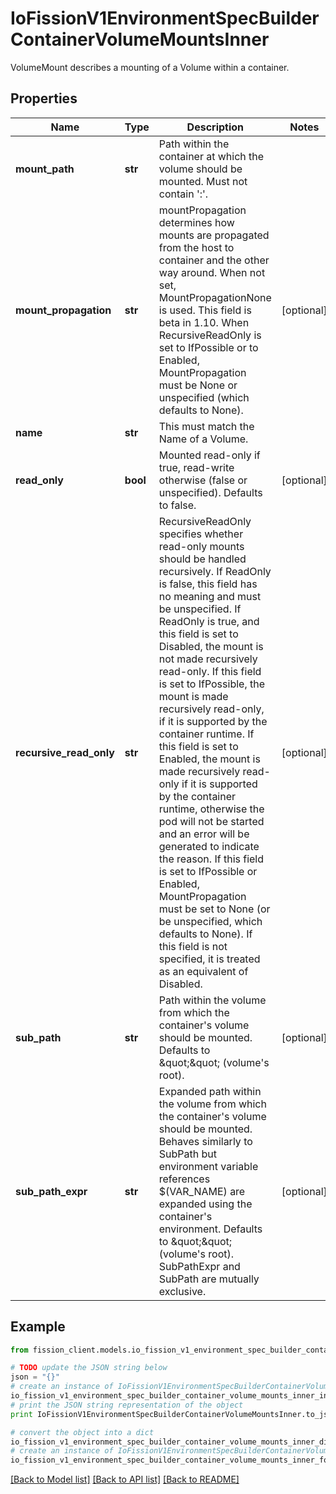 # IoFissionV1EnvironmentSpecBuilderContainerVolumeMountsInner

VolumeMount describes a mounting of a Volume within a container.

## Properties

Name | Type | Description | Notes
------------ | ------------- | ------------- | -------------
**mount_path** | **str** | Path within the container at which the volume should be mounted.  Must not contain &#39;:&#39;. | 
**mount_propagation** | **str** | mountPropagation determines how mounts are propagated from the host to container and the other way around. When not set, MountPropagationNone is used. This field is beta in 1.10. When RecursiveReadOnly is set to IfPossible or to Enabled, MountPropagation must be None or unspecified (which defaults to None). | [optional] 
**name** | **str** | This must match the Name of a Volume. | 
**read_only** | **bool** | Mounted read-only if true, read-write otherwise (false or unspecified). Defaults to false. | [optional] 
**recursive_read_only** | **str** | RecursiveReadOnly specifies whether read-only mounts should be handled recursively.  If ReadOnly is false, this field has no meaning and must be unspecified.  If ReadOnly is true, and this field is set to Disabled, the mount is not made recursively read-only.  If this field is set to IfPossible, the mount is made recursively read-only, if it is supported by the container runtime.  If this field is set to Enabled, the mount is made recursively read-only if it is supported by the container runtime, otherwise the pod will not be started and an error will be generated to indicate the reason.  If this field is set to IfPossible or Enabled, MountPropagation must be set to None (or be unspecified, which defaults to None).  If this field is not specified, it is treated as an equivalent of Disabled. | [optional] 
**sub_path** | **str** | Path within the volume from which the container&#39;s volume should be mounted. Defaults to \&quot;\&quot; (volume&#39;s root). | [optional] 
**sub_path_expr** | **str** | Expanded path within the volume from which the container&#39;s volume should be mounted. Behaves similarly to SubPath but environment variable references $(VAR_NAME) are expanded using the container&#39;s environment. Defaults to \&quot;\&quot; (volume&#39;s root). SubPathExpr and SubPath are mutually exclusive. | [optional] 

## Example

```python
from fission_client.models.io_fission_v1_environment_spec_builder_container_volume_mounts_inner import IoFissionV1EnvironmentSpecBuilderContainerVolumeMountsInner

# TODO update the JSON string below
json = "{}"
# create an instance of IoFissionV1EnvironmentSpecBuilderContainerVolumeMountsInner from a JSON string
io_fission_v1_environment_spec_builder_container_volume_mounts_inner_instance = IoFissionV1EnvironmentSpecBuilderContainerVolumeMountsInner.from_json(json)
# print the JSON string representation of the object
print IoFissionV1EnvironmentSpecBuilderContainerVolumeMountsInner.to_json()

# convert the object into a dict
io_fission_v1_environment_spec_builder_container_volume_mounts_inner_dict = io_fission_v1_environment_spec_builder_container_volume_mounts_inner_instance.to_dict()
# create an instance of IoFissionV1EnvironmentSpecBuilderContainerVolumeMountsInner from a dict
io_fission_v1_environment_spec_builder_container_volume_mounts_inner_form_dict = io_fission_v1_environment_spec_builder_container_volume_mounts_inner.from_dict(io_fission_v1_environment_spec_builder_container_volume_mounts_inner_dict)
```
[[Back to Model list]](../README.md#documentation-for-models) [[Back to API list]](../README.md#documentation-for-api-endpoints) [[Back to README]](../README.md)


